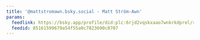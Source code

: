 ```yaml
---
title: '@mattstromawn.bsky.social - Matt Ström-Awn'
params:
  feedlink: https://bsky.app/profile/did:plc:6rjd2vqskxaao7wnkrkdprel/rss
  feedid: 85161599679a54f55a0c7823690c8707
---
```

